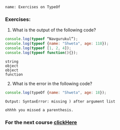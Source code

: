 ```ngMeta
name: Exercises on TypeOf
```

### Exercises:

1. What is the output of the following code?

```javascript
console.log(typeof “Navgurukul”); 
console.log(typeof {name: "Shweta", age: 118});
console.log(typeof [1, 2, 4]); 
console.log(typeof function(){});
```
```solution
string
object
object
function
```

2. What is the error in the following code?

```javascript
console.log(typeOf {name: "Shweta", age: 18});
```
```solution
Output: SyntaxError: missing ) after argument list

ohhhh you missed a parenthesis.
```


### For the next course [clickHere](https://www.merakilearn.org/course/130/exercise/3261)
